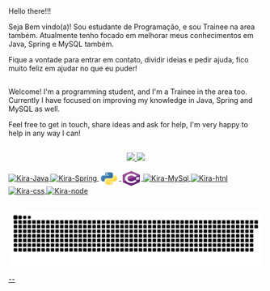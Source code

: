 <div>
Hello there!!!
 
Seja Bem vindo(a)!
Sou estudante de Programação, e sou Trainee na area também.
Atualmente tenho focado em melhorar meus conhecimentos em Java, Spring e MySQL também.
  
Fique a vontade para entrar em contato, dividir ideias e pedir ajuda, fico muito feliz em ajudar no que eu puder!
##
Welcome!
I'm a programming student, and I'm a Trainee in the area too.
Currently I have focused on improving my knowledge in Java, Spring and MySQL as well.
  
Feel free to get in touch, share ideas and ask for help, I'm very happy to help in any way I can!
</div>

##

<div align="center">
  <a href="https://github.com/kaique-kira">
  <img height="180em" src="https://github-readme-stats.vercel.app/api?username=kaique-kira&show_icons=true&theme=synthwave&include_all_commits=true&count_private=true"/>
  <img height="180em" src="https://github-readme-stats.vercel.app/api/top-langs/?username=kaique-kira&layout=compact&langs_count=7&theme=synthwave"/>
</div>

<div style="display: inline_block"><br>
  <img align="center" alt="Kira-Java" height="30" width="40" src="https://cdn.jsdelivr.net/gh/devicons/devicon/icons/java/java-plain.svg">
  <img align="center" alt="Kira-Spring" height="30" width="40" src="https://cdn.jsdelivr.net/gh/devicons/devicon/icons/spring/spring-original.svg">
  <img align="center" alt="Kira-Python" height="30" width="40" src="https://raw.githubusercontent.com/devicons/devicon/master/icons/python/python-original.svg">
  <img align="center" alt="Kira-Csharp" height="30" width="40" src="https://raw.githubusercontent.com/devicons/devicon/master/icons/csharp/csharp-original.svg">
  <img align="center" alt="Kira-MySql" heigth="30" width="40" src="https://cdn.jsdelivr.net/gh/devicons/devicon/icons/mysql/mysql-plain.svg">
  <img align="center" alt="Kira-htnl" heigth="30" width="40" src="https://cdn.jsdelivr.net/gh/devicons/devicon/icons/html5/html5-original-wordmark.svg">
  <img align="center" alt="Kira-css" heigth="30" width="40" src="https://cdn.jsdelivr.net/gh/devicons/devicon/icons/css3/css3-original-wordmark.svg">
  <img align="center" alt="Kira-node" heigth="30" width="40" src="https://cdn.jsdelivr.net/gh/devicons/devicon/icons/nodejs/nodejs-original.svg" />
</div>

##

<div> 
 
  ![Snake animation](https://github.com/kaique-kira/kaique-kira/blob/output/github-contribution-grid-snake.svg)
 
</div>

--
